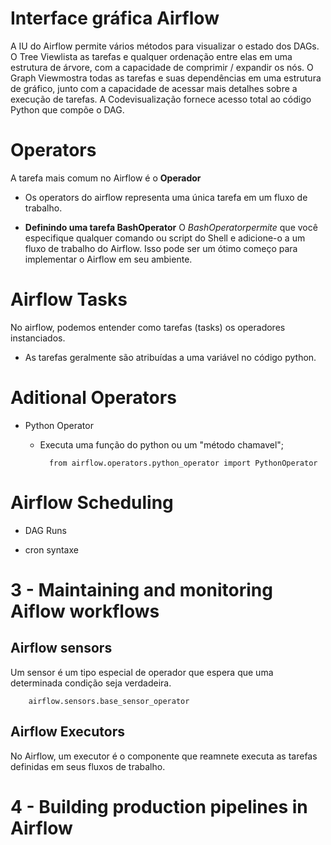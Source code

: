 # Interface gráfica Airflow
A IU do Airflow permite vários métodos para visualizar o estado dos DAGs. O Tree Viewlista as tarefas e qualquer ordenação entre elas em uma estrutura de árvore, com a capacidade de comprimir / expandir os nós. O Graph Viewmostra todas as tarefas e suas dependências em uma estrutura de gráfico, junto com a capacidade de acessar mais detalhes sobre a execução de tarefas. A Codevisualização fornece acesso total ao código Python que compõe o DAG.

# Operators

A tarefa mais comum no Airflow é o **Operador**

- Os operators do airflow representa uma única tarefa em um fluxo de trabalho.


- **Definindo uma tarefa BashOperator**
O *BashOperatorpermite* que você especifique qualquer comando ou script do Shell e adicione-o a um fluxo de trabalho do Airflow. Isso pode ser um ótimo começo para implementar o Airflow em seu ambiente.

# Airflow Tasks

No airflow, podemos entender como tarefas (tasks) os operadores instanciados.

- As tarefas geralmente são atribuídas a uma variável no código python.

# Aditional Operators

- Python Operator

    - Executa uma função do python ou um "método chamavel";

            from airflow.operators.python_operator import PythonOperator


# Airflow Scheduling

- DAG Runs


- cron syntaxe

# 3 - Maintaining and monitoring Aiflow workflows

## Airflow sensors

Um sensor é um tipo especial de operador que espera que uma determinada condição seja verdadeira.

        airflow.sensors.base_sensor_operator

## Airflow Executors

No Airflow, um executor é o componente que reamnete executa as tarefas definidas em seus fluxos de trabalho.


# 4 - Building production pipelines in Airflow
